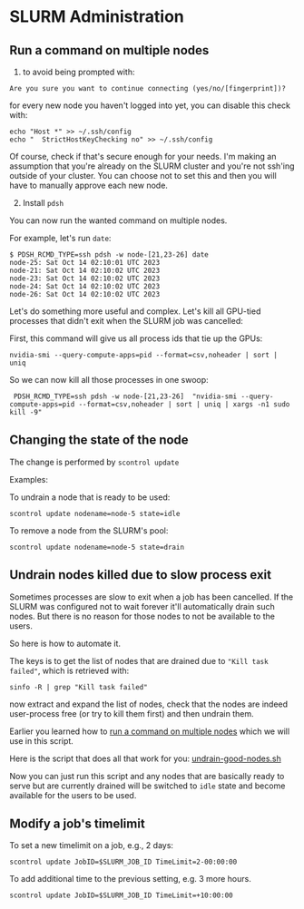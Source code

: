 # SLURM Administration


## Run a command on multiple nodes

1. to avoid being prompted with:
```
Are you sure you want to continue connecting (yes/no/[fingerprint])?
```
for every new node you haven't logged into yet, you can disable this check with:
```
echo "Host *" >> ~/.ssh/config
echo "  StrictHostKeyChecking no" >> ~/.ssh/config
```

Of course, check if that's secure enough for your needs. I'm making an assumption that you're already on the SLURM cluster and you're not ssh'ing outside of your cluster. You can choose not to set this and then you will have to manually approve each new node.

2. Install `pdsh`

You can now run the wanted command on multiple nodes.

For example, let's run `date`:

```
$ PDSH_RCMD_TYPE=ssh pdsh -w node-[21,23-26] date
node-25: Sat Oct 14 02:10:01 UTC 2023
node-21: Sat Oct 14 02:10:02 UTC 2023
node-23: Sat Oct 14 02:10:02 UTC 2023
node-24: Sat Oct 14 02:10:02 UTC 2023
node-26: Sat Oct 14 02:10:02 UTC 2023
```

Let's do something more useful and complex. Let's kill all GPU-tied processes that didn't exit when the SLURM job was cancelled:

First, this command will give us all process ids that tie up the GPUs:

```
nvidia-smi --query-compute-apps=pid --format=csv,noheader | sort | uniq
```

So we can now kill all those processes in one swoop:

```
 PDSH_RCMD_TYPE=ssh pdsh -w node-[21,23-26]  "nvidia-smi --query-compute-apps=pid --format=csv,noheader | sort | uniq | xargs -n1 sudo kill -9"
```



## Changing the state of the node

The change is performed by `scontrol update`

Examples:

To undrain a node that is ready to be used:
```
scontrol update nodename=node-5 state=idle
```

To remove a node from the SLURM's pool:
```
scontrol update nodename=node-5 state=drain
```


## Undrain nodes killed due to slow process exit

Sometimes processes are slow to exit when a job has been cancelled. If the SLURM was configured not to wait forever it'll automatically drain such nodes. But there is no reason for those nodes to not be available to the users.

So here is how to automate it.

The keys is to get the list of nodes that are drained due to `"Kill task failed"`, which is retrieved with:

```
sinfo -R | grep "Kill task failed"
```

now extract and expand the list of nodes, check that the nodes are indeed user-process free (or try to kill them first) and then undrain them.

Earlier you learned how to [run a command on multiple nodes](run-a-command-on-multiple-nodes) which we will use in this script.

Here is the script that does all that work for you: [undrain-good-nodes.sh](./undrain-good-nodes.sh)

Now you can just run this script and any nodes that are basically ready to serve but are currently drained will be switched to `idle` state and become available for the users to be used.


## Modify a job's timelimit

To set a new timelimit on a job, e.g., 2 days:
```
scontrol update JobID=$SLURM_JOB_ID TimeLimit=2-00:00:00
```

To add additional time to the previous setting, e.g. 3 more hours.
```
scontrol update JobID=$SLURM_JOB_ID TimeLimit=+10:00:00
```
